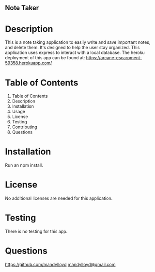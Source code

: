 ## Note Taker

# Description

This is a note taking application to easily write and save important notes, and delete them. It's designed to help the user stay organized. This application uses express to interact with a local database. The heroku deployment of this app can be found at: https://arcane-escarpment-59358.herokuapp.com/

# Table of Contents
1. Table of Contents
2. Description
3. Installation
4. Usage
5. License
6. Testing
7. Contributing
8. Questions

# Installation
Run an npm install.

# License
No additional licenses are needed for this application.


# Testing
There is no testing for this app.


# Questions
https://github.com/mandylloyd
mandylloyd@gmail.com
